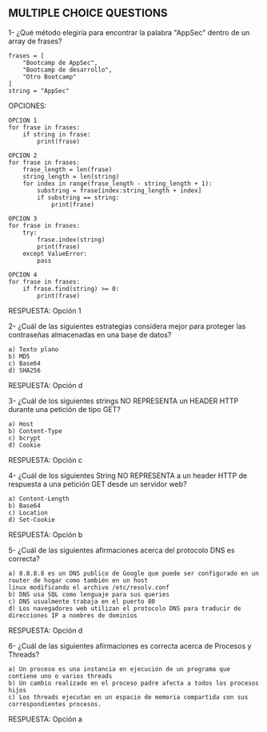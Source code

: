 ## MULTIPLE CHOICE QUESTIONS

1- ¿Qué método elegiría para encontrar la palabra "AppSec" dentro de un array de frases?

    frases = [
        "Bootcamp de AppSec",
        "Bootcamp de desarrollo",
        "Otro Bootcamp"
    ]
    string = "AppSec"

OPCIONES:

    OPCION 1
    for frase in frases:
        if string in frase:
            print(frase)
            
    OPCION 2
    for frase in frases:
        frase_length = len(frase)
        string_length = len(string)
        for index in range(frase_length - string_length + 1):
            substring = frase[index:string_length + index]
            if substring == string:
                print(frase)
                
    OPCION 3
    for frase in frases:
        try:
            frase.index(string)
            print(frase)
        except ValueError:
            pass
        
    OPCION 4
    for frase in frases:
        if frase.find(string) >= 0:
            print(frase)
     

RESPUESTA: Opción 1

2- ¿Cuál de las siguientes estrategias considera mejor para proteger las contraseñas almacenadas en una base de datos?
 
    a) Texto plano
    b) MD5
    c) Base64
    d) SHA256

RESPUESTA: Opción d

3- ¿Cuál de los siguientes strings NO REPRESENTA un HEADER HTTP durante una petición de tipo GET?
 
    a) Host
    b) Content-Type
    c) bcrypt
    d) Cookie

RESPUESTA: Opción c

4- ¿Cuál de los siguientes String NO REPRESENTA a un header HTTP de respuesta a una petición GET desde un servidor web?
 
    a) Content-Length
    b) Base64
    c) Location
    d) Set-Cookie

RESPUESTA: Opción b

5- ¿Cuál de las siguientes afirmaciones acerca del protocolo DNS es correcta?
 
    a) 8.8.8.8 es un DNS publico de Google que puede ser configurado en un router de hogar como también en un host 
    linux modificando el archivo /etc/resolv.conf
    b) DNS usa SQL como lenguaje para sus queries
    c) DNS usualmente trabaja en el puerto 80
    d) Los navegadores web utilizan el protocolo DNS para traducir de direcciones IP a nombres de dominios

RESPUESTA: Opción d

6- ¿Cuál de las siguientes afirmaciones es correcta acerca de Procesos y Threads?
 
    a) Un proceso es una instancia en ejecución de un programa que contiene uno o varios threads
    b) Un cambio realizado en el proceso padre afecta a todos los procesos hijos
    c) Los threads ejecutan en un espacio de memoria compartida con sus correspondientes procesos.

RESPUESTA: Opción a

